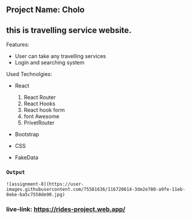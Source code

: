 ## Project Name: Cholo

## this is travelling service website.

Features:

   * User can take any travelling services
   * Login and searching system
   

 Used Technolgies:
 
* React
    1) React Router
    2) React Hooks
	3) React hook form
	4) font Awesome
    5) PrivetRouter
	
* Bootstrap
* CSS
* FakeData


### `Output`
	![assignment-8](https://user-images.githubusercontent.com/75581636/116720614-3de2e780-a9fe-11eb-8ebe-ba5c7558de90.jpg)

### live-link:  https://rides-project.web.app/

